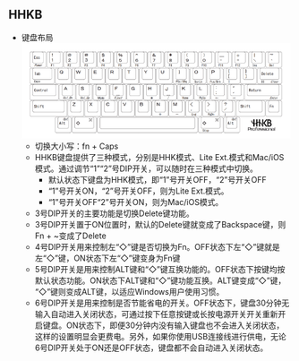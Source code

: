 ## HHKB
- 键盘布局
![hhkb](hhkb.png)
	- 切换大小写：fn + Caps
	- HHKB键盘提供了三种模式，分别是HHK模式、Lite Ext.模式和Mac/iOS模式。通过调节“1”“2”号DIP开关，可以随时在三种模式中切换。
		- 默认状态下键盘为HHK模式，即“1”号开关OFF，“2”号开关OFF
		- “1”号开关ON，“2”号开关OFF，则为Lite Ext.模式。
		- “1”号开关OFF“2”号开关ON，则为Mac/iOS模式。
	- 3号DIP开关的主要功能是切换Delete键功能。
	- 3号DIP开关置于ON位置时，默认的Delete键就变成了Backspace键，则Fn + ~变成了Delete
	- 4号DIP开关用来控制左“◇”键是否切换为Fn。OFF状态下左“◇”键就是左“◇”键，ON状态下左“◇”键变身为Fn键
	- 5号DIP开关是用来控制ALT键和“◇”键互换功能的。OFF状态下按键均按默认状态功能。ON状态下ALT键和“◇”键功能互换。ALT键变成“◇”键， “◇”键则变成ALT键，以适应Windows用户使用习惯。
	- 6号DIP开关是用来控制是否节能省电的开关。OFF状态下，键盘30分钟无输入自动进入关闭状态，可通过按下任意按键或长按电源开关开关重新开启键盘。ON状态下，即便30分钟内没有输入键盘也不会进入关闭状态，这样的设置明显会更费电。另外，如果你使用USB连接线进行供电，无论6号DIP开关处于ON还是OFF状态，键盘都不会自动进入关闭状态。